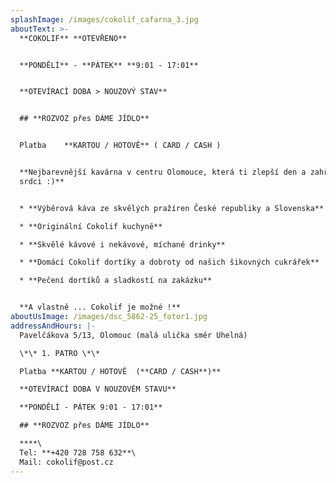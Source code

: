 ```yaml
---
splashImage: /images/cokolif_cafarna_3.jpg
aboutText: >-
  **COKOLIF** **OTEVŘENO**


  **PONDĚLÍ** - **PÁTEK** **9:01 - 17:01**


  **OTEVÍRACÍ DOBA > NOUZOVÝ STAV**


  ## **ROZVOZ přes DÁME JÍDLO**


  Platba    **KARTOU / HOTOVĚ** ( CARD / CASH )


  **Nejbarevnější kavárna v centru Olomouce, která ti zlepší den a zahřeje na
  srdci :)**


  * **Výběrová káva ze skvělých pražíren České republiky a Slovenska** 

  * **Originální Cokolif kuchyně**

  * **Skvělé kávové i nekávové, míchané drinky**

  * **Domácí Cokolif dortíky a dobroty od našich šikovných cukrářek**

  * **Pečení dortíků a sladkostí na zakázku**


  **A vlastně ... Cokolif je možné !**
aboutUsImage: /images/dsc_5862-25_fotor1.jpg
addressAndHours: |-
  Pavelčákova 5/13, Olomouc (malá ulička směr Uhelná)

  \*\* 1. PATRO \*\*

  Platba **KARTOU / HOTOVĚ  (**CARD / CASH**)**

  **OTEVÍRACÍ DOBA V NOUZOVÉM STAVU** 

  **PONDĚLÍ - PÁTEK 9:01 - 17:01**

  ## **ROZVOZ přes DÁME JÍDLO**

  ****\
  Tel: **+420 728 758 632**\
  Mail: cokolif@post.cz
---
```


